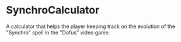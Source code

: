# SynchroCalculator

A calculator that helps the player keeping track on the evolution of the "Synchro" spell in the "Dofus" video game.
